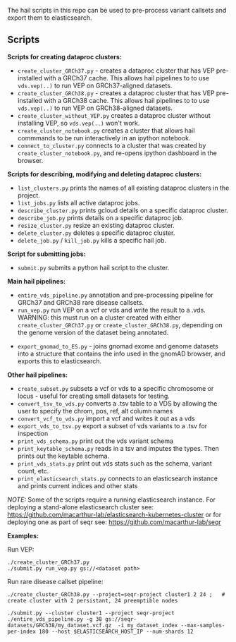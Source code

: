 The hail scripts in this repo can be used to pre-process variant callsets and export them to elasticsearch. 


Scripts
-------

**Scripts for creating dataproc clusters:**

* `create_cluster_GRCh37.py` - creates a dataproc cluster that has VEP pre-installed with a GRCh37 cache. This allows hail pipelines to to use `vds.vep(..)` to run VEP on GRCh37-aligned datasets. 
* `create_cluster_GRCh38.py` - creates a dataproc cluster that has VEP pre-installed with a GRCh38 cache. This allows hail pipelines to to use `vds.vep(..)` to run VEP on GRCh38-aligned datasets. 
* `create_cluster_without_VEP.py` creates a dataproc cluster without installing VEP, so `vds.vep(..)` won't work. 
* `create_cluster_notebook.py` creates a cluster that allows hail commmands to be run interactively in an ipython notebook. 
* `connect_to_cluster.py` connects to a cluster that was created by `create_cluster_notebook.py`, and re-opens ipython dashboard in the browser.

**Scripts for describing, modifying and deleting dataproc clusters:**

* `list_clusters.py` prints the names of all existing dataproc clusters in the project.
* `list_jobs.py` lists all active dataproc jobs.
* `describe_cluster.py` prints gcloud details on a specific dataproc cluster.
* `describe_job.py` prints details on a specific dataproc job.
* `resize_cluster.py` resize an existing dataproc cluster.
* `delete_cluster.py` deletes a specific dataproc cluster.
* `delete_job.py` / `kill_job.py` kills a specific hail job.

**Script for submitting jobs:**

* `submit.py` submits a python hail script to the cluster.

**Main hail pipelines:**

* `entire_vds_pipeline.py` annotation and pre-processing pipeline for GRCh37 and GRCh38 rare disease callsets.
* `run_vep.py` run VEP on a vcf or vds and write the result to a .vds. WARNING: this must run on a cluster created with either `create_cluster_GRCh37.py` or `create_cluster_GRCh38.py`, depending on the genome version of the dataset being annotated.
- `export_gnomad_to_ES.py` - joins gnomad exome and genome datasets into a structure that contains the info used in the gnomAD browser, and exports this to elasticsearch.

**Other hail pipelines:**

* `create_subset.py` subsets a vcf or vds to a specific chromosome or locus - useful for creating small datasets for testing. 
* `convert_tsv_to_vds.py` converts a .tsv table to a VDS by allowing the user to specify the chrom, pos, ref, alt column names
* `convert_vcf_to_vds.py` import a vcf and writes it out as a vds
* `export_vds_to_tsv.py`  export a subset of vds variants to a .tsv for inspection
* `print_vds_schema.py` print out the vds variant schema
* `print_keytable_schema.py` reads in a tsv and imputes the types. Then prints out the keytable schema.
* `print_vds_stats.py`  print out vds stats such as the schema, variant count, etc.
* `print_elasticsearch_stats.py` connects to an elasticsearch instance and prints current indices and other stats 

*NOTE:* Some of the scripts require a running elasticsearch instance. For deploying a stand-alone elasticsearch cluster see: https://github.com/macarthur-lab/elasticsearch-kubernetes-cluster or for deploying one as part of seqr see: https://github.com/macarthur-lab/seqr


**Examples:**

Run VEP:
```
./create_cluster_GRCh37.py 
./submit.py run_vep.py gs://<dataset path> 
```

Run rare disease callset pipeline:
```    
./create_cluster_GRCh38.py --project=seqr-project cluster1 2 24 ;   # create cluster with 2 persistant, 24 preemptible nodes

./submit.py --cluster cluster1 --project seqr-project ./entire_vds_pipeline.py -g 38 gs://seqr-datasets/GRCh38/my_dataset.vcf.gz  -i my_dataset_index --max-samples-per-index 180 --host $ELASTICSEARCH_HOST_IP --num-shards 12
```

